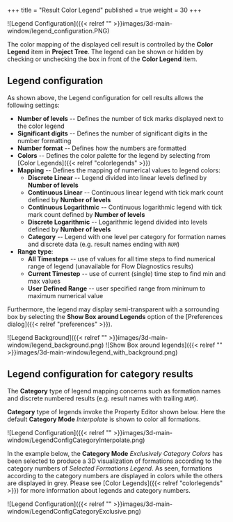 +++
title = "Result Color Legend"
published = true
weight = 30
+++

![Legend Configuration]({{< relref "" >}}images/3d-main-window/legend_configuration.PNG)

The color mapping of the displayed cell result is controlled by the **Color Legend** item in **Project Tree**. 
The legend can be shown or hidden by checking or unchecking the box in front of the **Color Legend** item.

## Legend configuration
As shown above, the Legend configuration for cell results allows the following settings:

- **Number of levels** -- Defines the number of tick marks displayed next to the color legend
- **Significant digits** -- Defines the number of significant digits in the number formatting
- **Number format** -- Defines how the numbers are formatted
- **Colors** -- Defines the color palette for the legend by selecting from [Color Legends]({{< relref "colorlegends" >}})
- **Mapping** -- Defines the mapping of numerical values to legend colors:
  - **Discrete Linear** -- Legend divided into linear levels defined by **Number of levels**
  - **Continuous Linear** -- Continuous linear legend with tick mark count defined by **Number of levels**
  - **Continuous Logarithmic** -- Continuous logarithmic legend with tick mark count defined by **Number of levels**
  - **Discrete Logarithmic** -- Logarithmic legend divided into levels defined by **Number of levels**
  - **Category** -- Legend with one level per category for formation names and discrete data (e.g. result names ending with _`NUM`_)
- **Range type**:
  - **All Timesteps** -- use of values for all time steps to find numerical range of legend (unavailable for Flow Diagnostics results)
  - **Current Timestep** -- use of current (single) time step to find min and max values  
  - **User Defined Range** -- user specified range from minimum to maximum numerical value

Furthermore, the legend may display semi-transparent with a sorrounding box by selecting the **Show Box around Legends** option of the 
[Preferences dialog]({{< relref "preferences" >}}).

![Legend Background]({{< relref "" >}}images/3d-main-window/legend_background.png) ![Show Box around legends]({{< relref "" >}}images/3d-main-window/legend_with_background.png)


## Legend configuration for category results
The **Category** type of legend mapping concerns such as formation names and discrete numbered results (e.g. result names with trailing _`NUM`_). 

**Category** type of legends invoke the Property Editor shown below. 
Here the default **Category Mode** *Interpolate* is shown to color all formations.

![Legend Configuration]({{< relref "" >}}images/3d-main-window/LegendConfigCategoryInterpolate.png)

In the example below, the **Category Mode** *Exclusively Category Colors* has been selected to produce a 3D visualization of formations according to the category numbers of *Selected Formations Legend*. 
As seen, formations according to the category numbers are displayed in colors while the others are displayed in grey. 
Please see [Color Legends]({{< relref "colorlegends" >}}) for more information about legends and category numbers.

![Legend Configuration]({{< relref "" >}}images/3d-main-window/LegendConfigCategoryExclusive.png)



